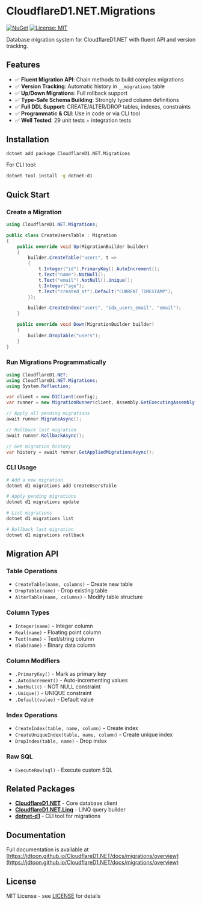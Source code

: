# CloudflareD1.NET.Migrations

[![NuGet](https://img.shields.io/nuget/v/CloudflareD1.NET.Migrations.svg)](https://www.nuget.org/packages/CloudflareD1.NET.Migrations/)
[![License: MIT](https://img.shields.io/badge/License-MIT-yellow.svg)](https://opensource.org/licenses/MIT)

Database migration system for CloudflareD1.NET with fluent API and version tracking.

## Features

- ✅ **Fluent Migration API**: Chain methods to build complex migrations
- ✅ **Version Tracking**: Automatic history in `__migrations` table
- ✅ **Up/Down Migrations**: Full rollback support
- ✅ **Type-Safe Schema Building**: Strongly typed column definitions
- ✅ **Full DDL Support**: CREATE/ALTER/DROP tables, indexes, constraints
- ✅ **Programmatic & CLI**: Use in code or via CLI tool
- ✅ **Well Tested**: 29 unit tests + integration tests

## Installation

```bash
dotnet add package CloudflareD1.NET.Migrations
```

For CLI tool:
```bash
dotnet tool install -g dotnet-d1
```

## Quick Start

### Create a Migration

```csharp
using CloudflareD1.NET.Migrations;

public class CreateUsersTable : Migration
{
    public override void Up(MigrationBuilder builder)
    {
        builder.CreateTable("users", t =>
        {
            t.Integer("id").PrimaryKey().AutoIncrement();
            t.Text("name").NotNull();
            t.Text("email").NotNull().Unique();
            t.Integer("age");
            t.Text("created_at").Default("CURRENT_TIMESTAMP");
        });

        builder.CreateIndex("users", "idx_users_email", "email");
    }

    public override void Down(MigrationBuilder builder)
    {
        builder.DropTable("users");
    }
}
```

### Run Migrations Programmatically

```csharp
using CloudflareD1.NET;
using CloudflareD1.NET.Migrations;
using System.Reflection;

var client = new D1Client(config);
var runner = new MigrationRunner(client, Assembly.GetExecutingAssembly());

// Apply all pending migrations
await runner.MigrateAsync();

// Rollback last migration
await runner.RollbackAsync();

// Get migration history
var history = await runner.GetAppliedMigrationsAsync();
```

### CLI Usage

```bash
# Add a new migration
dotnet d1 migrations add CreateUsersTable

# Apply pending migrations
dotnet d1 migrations update

# List migrations
dotnet d1 migrations list

# Rollback last migration
dotnet d1 migrations rollback
```

## Migration API

### Table Operations
- `CreateTable(name, columns)` - Create new table
- `DropTable(name)` - Drop existing table
- `AlterTable(name, columns)` - Modify table structure

### Column Types
- `Integer(name)` - Integer column
- `Real(name)` - Floating point column
- `Text(name)` - Text/string column
- `Blob(name)` - Binary data column

### Column Modifiers
- `.PrimaryKey()` - Mark as primary key
- `.AutoIncrement()` - Auto-incrementing values
- `.NotNull()` - NOT NULL constraint
- `.Unique()` - UNIQUE constraint
- `.Default(value)` - Default value

### Index Operations
- `CreateIndex(table, name, column)` - Create index
- `CreateUniqueIndex(table, name, column)` - Create unique index
- `DropIndex(table, name)` - Drop index

### Raw SQL
- `ExecuteRaw(sql)` - Execute custom SQL

## Related Packages

- **[CloudflareD1.NET](https://www.nuget.org/packages/CloudflareD1.NET/)** - Core database client
- **[CloudflareD1.NET.Linq](https://www.nuget.org/packages/CloudflareD1.NET.Linq/)** - LINQ query builder
- **[dotnet-d1](https://www.nuget.org/packages/dotnet-d1/)** - CLI tool for migrations

## Documentation

Full documentation is available at [https://jdtoon.github.io/CloudflareD1.NET/docs/migrations/overview](https://jdtoon.github.io/CloudflareD1.NET/docs/migrations/overview)

## License

MIT License - see [LICENSE](https://github.com/jdtoon/CloudflareD1.NET/blob/master/LICENSE) for details
